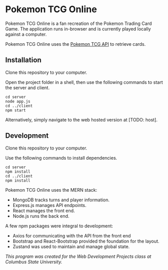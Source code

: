 # Pokemon TCG Online

Pokemon TCG Online is a fan recreation of the Pokemon Trading Card Game.
The application runs in-browser and is currently played locally against a computer.

Pokemon TCG Online uses the [Pokemon TCG API](https://pokemontcg.io/) to retrieve cards.

## Installation

Clone this repository to your computer.

Open the project folder in a shell, then use the following commands to start the server and client.
```console
cd server
node app.js
cd ../client
npm start
```

Alternatively, simply navigate to the web hosted version at [TODO: host].

## Development

Clone this repository to your computer.

Use the following commands to install dependencies.
```console
cd server
npm install
cd ../client
npm install
```

Pokemon TCG Online uses the MERN stack:
- MongoDB tracks turns and player information.
- Express.js manages API endpoints.
- React manages the front end.
- Node.js runs the back end.

A few npm packages were integral to development:
- Axios for communicating with the API from the front end
- Bootstrap and React-Bootstrap provided the foundation for the layout.
- Zustand was used to maintain and manage global state.


*This program was created for the Web Development Projects class at Columbus State University.*
